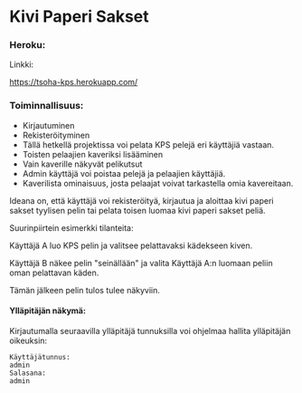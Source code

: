 # Kivi Paperi Sakset


### Heroku:
Linkki:

https://tsoha-kps.herokuapp.com/

### Toiminnallisuus:
* Kirjautuminen
* Rekisteröityminen
* Tällä hetkellä projektissa voi pelata KPS pelejä eri käyttäjiä vastaan.
* Toisten pelaajien kaveriksi lisääminen
* Vain kaverille näkyvät pelikutsut
* Admin käyttäjä voi poistaa pelejä ja pelaajien käyttäjiä.
* Kaverilista ominaisuus, josta pelaajat voivat tarkastella omia kavereitaan.

Ideana on, että käyttäjä voi rekisteröityä, kirjautua ja aloittaa kivi paperi sakset tyylisen pelin tai pelata toisen luomaa kivi paperi sakset peliä. 

Suurinpiirtein esimerkki tilanteita:

Käyttäjä A luo KPS pelin ja valitsee pelattavaksi kädekseen kiven.

Käyttäjä B näkee pelin "seinällään" ja valita Käyttäjä A:n luomaan peliin oman pelattavan käden.

Tämän jälkeen pelin tulos tulee näkyviin.

#### Ylläpitäjän näkymä:

Kirjautumalla seuraavilla ylläpitäjä tunnuksilla voi ohjelmaa hallita ylläpitäjän oikeuksin:

```shell
Käyttäjätunnus:
admin
Salasana:
admin
````


